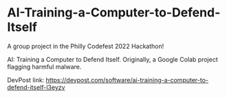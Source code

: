 # AI-Training-a-Computer-to-Defend-Itself
A group project in the Philly Codefest 2022 Hackathon!

AI: Training a Computer to Defend Itself. Originally, a Google Colab project flagging harmful malware.

DevPost link: https://devpost.com/software/ai-training-a-computer-to-defend-itself-l3eyzv
